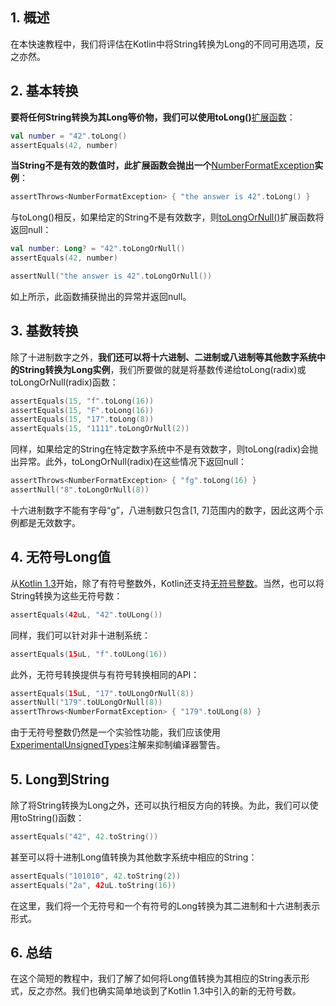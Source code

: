 ## 1. 概述

在本快速教程中，我们将评估在Kotlin中将String转换为Long的不同可用选项，反之亦然。

## 2. 基本转换

**要将任何String转换为其Long等价物，我们可以使用toLong()**[扩展函数](https://www.baeldung.com/kotlin-extension-methods)：

```kotlin
val number = "42".toLong()
assertEquals(42, number)
```

**当String不是有效的数值时，此扩展函数会抛出一个**[NumberFormatException](https://www.baeldung.com/java-number-format-exception)**实例**：

```kotlin
assertThrows<NumberFormatException> { "the answer is 42".toLong() }
```

与toLong()相反，如果给定的String不是有效数字，则[toLongOrNull()](https://kotlinlang.org/api/latest/jvm/stdlib/kotlin.text/to-long-or-null.html)扩展函数将返回null：

```kotlin
val number: Long? = "42".toLongOrNull()
assertEquals(42, number)

assertNull("the answer is 42".toLongOrNull())
```

如上所示，此函数捕获抛出的异常并返回null。

## 3. 基数转换

除了十进制数字之外，**我们还可以将十六进制、二进制或八进制等其他数字系统中的String转换为Long实例**，我们所要做的就是将基数传递给toLong(radix)或toLongOrNull(radix)函数：

```kotlin
assertEquals(15, "f".toLong(16))
assertEquals(15, "F".toLong(16))
assertEquals(15, "17".toLong(8))
assertEquals(15, "1111".toLongOrNull(2))
```

同样，如果给定的String在特定数字系统中不是有效数字，则toLong(radix)会抛出异常。此外，toLongOrNull(radix)在这些情况下返回null：

```kotlin
assertThrows<NumberFormatException> { "fg".toLong(16) }
assertNull("8".toLongOrNull(8))
```

十六进制数字不能有字母“g”，八进制数只包含[1, 7]范围内的数字，因此这两个示例都是无效数字。

## 4. 无符号Long值

从[Kotlin 1.3](https://kotlinlang.org/docs/reference/whatsnew13.html#unsigned-integers)开始，除了有符号整数外，Kotlin还支持[无符号整数](Kotlin中的无符号整数.md)。当然，也可以将String转换为这些无符号数：

```kotlin
assertEquals(42uL, "42".toULong())
```

同样，我们可以针对非十进制系统：

```kotlin
assertEquals(15uL, "f".toULong(16))
```

此外，无符号转换提供与有符号转换相同的API：

```kotlin
assertEquals(15uL, "17".toULongOrNull(8))
assertNull("179".toULongOrNull(8))
assertThrows<NumberFormatException> { "179".toULong(8) }
```

由于无符号整数仍然是一个实验性功能，我们应该使用[ExperimentalUnsignedTypes](https://kotlinlang.org/api/latest/jvm/stdlib/kotlin/-experimental-unsigned-types/)注解来抑制编译器警告。

## 5. Long到String

除了将String转换为Long之外，还可以执行相反方向的转换。为此，我们可以使用toString()函数：

```kotlin
assertEquals("42", 42.toString())
```

甚至可以将十进制Long值转换为其他数字系统中相应的String：

```kotlin
assertEquals("101010", 42.toString(2))
assertEquals("2a", 42uL.toString(16))
```

在这里，我们将一个无符号和一个有符号的Long转换为其二进制和十六进制表示形式。

## 6. 总结

在这个简短的教程中，我们了解了如何将Long值转换为其相应的String表示形式，反之亦然。我们也确实简单地谈到了Kotlin 1.3中引入的新的无符号数。